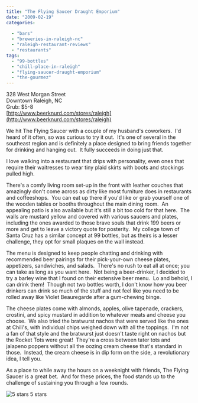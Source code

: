 ```yaml
---
title: "The Flying Saucer Draught Emporium"
date: "2009-02-19"
categories:
  
  - "bars"
  - "breweries-in-raleigh-nc"
  - "raleigh-restaurant-reviews"
  - "restaurants"
tags:
  - "99-bottles"
  - "chill-place-in-raleigh"
  - "flying-saucer-draught-emporium"
  - "the-gourmez"
---
```


328 West Morgan Street\
Downtown Raleigh, NC\
Grub: $5-8\
[http://www.beerknurd.com/stores/raleigh](http://www.beerknurd.com/stores/raleigh)

We hit The Flying Saucer with a couple of my husband's coworkers.  I'd heard of it often, so was curious to try it out.  It's one of several in the southeast region and is definitely a place designed to bring friends together for drinking and hanging out.  It fully succeeds in doing just that.

I love walking into a restaurant that drips with personality, even ones that require their waitresses to wear tiny plaid skirts with boots and stockings pulled high.

There's a comfy living room set-up in the front with leather couches that amazingly don't come across as dirty like most furniture does in restaurants and coffeeshops.  You can eat up there if you'd like or grab yourself one of the wooden tables or booths throughout the main dining room.  An appealing patio is also available but it's still a bit too cold for that here.  The walls are mustard yellow and covered with various saucers and plates, including the ones awarded to those brave souls that drink 199 beers or more and get to leave a victory quote for posterity.  My college town of Santa Cruz has a similar concept at 99 bottles, but as theirs is a lesser challenge, they opt for small plaques on the wall instead.

The menu is designed to keep people chatting and drinking with recommended beer pairings for their pick-your-own cheese plates, appetizers, sandwiches, and salads.  There's no rush to eat all at once; you can take as long as you want here.  Not being a beer-drinker, I decided to try a barley wine that I found on their extensive beer menu.  Lo and behold, I can drink them!  Though not two bottles worth, I don't know how you beer drinkers can drink so much of the stuff and not feel like you need to be rolled away like Violet Beauregarde after a gum-chewing binge.

The cheese plates come with almonds, apples, olive tapenade, crackers, crostini, and spicy mustard in addition to whatever meats and cheese you choose.  We also tried the bratwurst nachos that were served like the ones at Chili's, with individual chips weighed down with all the toppings.  I'm not a fan of that style and the bratwurst just doesn't taste right on nachos but the Rocket Tots were great!  They're a cross between tater tots and jalapeno poppers without all the oozing cream cheese that's standard in those.  Instead, the cream cheese is in dip form on the side, a revolutionary idea, I tell you.

As a place to while away the hours on a weeknight with friends, The Flying Saucer is a great bet.  And for these prices, the food stands up to the challenge of sustaining you through a few rounds.




<div class="caption">

![5 stars](http://s3.amazonaws.com/thegourmez-wpmedia/2009/02/rating_truffle1.gif "rating_truffle1") 5 stars</div>

